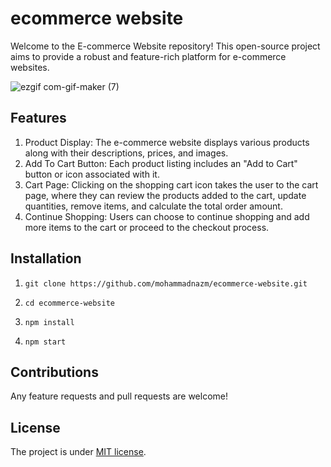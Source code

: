 # ecommerce website

Welcome to the E-commerce Website repository! This open-source project aims to provide a robust and feature-rich platform for e-commerce websites.

![ezgif com-gif-maker (7)](https://github.com/mohammadnazm/ecommerce-website/assets/63538356/3f7ece53-632a-4cf0-b8e6-c8c9d990090e)


## Features
1. Product Display: The e-commerce website displays various products along with their descriptions, prices, and images.
2. Add To Cart Button: Each product listing includes an "Add to Cart" button or icon associated with it.  
3. Cart Page: Clicking on the shopping cart icon takes the user to the cart page, where they can review the products added to the cart, update quantities, remove items, and calculate the total order amount.
4. Continue Shopping: Users can choose to continue shopping and add more items to the cart or proceed to the checkout process.

## Installation

1. `git clone https://github.com/mohammadnazm/ecommerce-website.git`

2. `cd ecommerce-website`

3. `npm install`

4. `npm start`

## Contributions

Any feature requests and pull requests are welcome!

## License

The project is under [MIT license](https://choosealicense.com/licenses/mit/).
